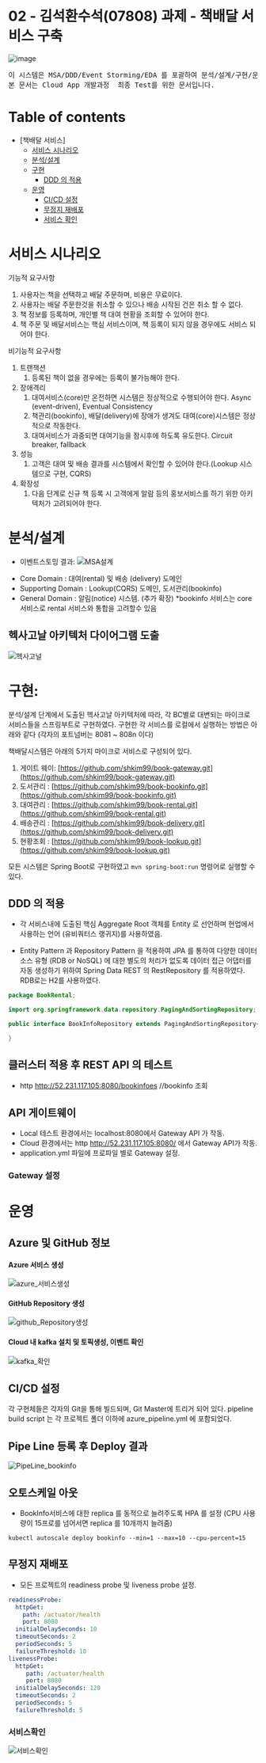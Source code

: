 # 02 - 김석환수석(07808) 과제 - 책배달 서비스 구축

![image](https://user-images.githubusercontent.com/48976696/79927995-84614600-847c-11ea-9937-55cbcffff6cd.jpg)
<pre>
이 시스템은 MSA/DDD/Event Storming/EDA 를 포괄하여 분석/설계/구현/운영 전단계로 구성하였습니다.
본 문서는 Cloud App 개발과정  최종 Test를 위한 문서입니다.
</pre>

# Table of contents

- [책배달 서비스]
  - [서비스 시나리오](#서비스-시나리오)
  - [분석/설계](#분석설계)
  - [구현](#구현)
    - [DDD 의 적용](#ddd-의-적용)
  - [운영](#운영)
    - [CI/CD 설정](#cicd-설정)
    - [무정지 재배포](#무정지-재배포)
    - [서비스 확인](#서비스확인)
        

# 서비스 시나리오
기능적 요구사항
1. 사용자는 책을 선택하고 배달 주문하며, 비용은 무료이다.
2. 사용자는 배달 주문한것을 취소할 수 있으나 배송 시작된 건은 취소 할 수 없다.
3. 책 정보를 등록하며, 개인별 책 대여 현황을 조회할 수 있어야 한다.
4. 책 주문 및 배달서비스는 핵심 서비스이며, 책 등록이 되지 않을 경우에도 서비스 되어야 한다.

비기능적 요구사항
1. 트랜잭션
    1. 등록된 책이 없을 경우에는 등록이 불가능해야 한다. 
2. 장애격리
    1. 대여서비스(core)만 온전하면 시스템은 정상적으로 수행되어야 한다.  Async (event-driven), Eventual Consistency
    2. 책관리(bookinfo), 배달(delivery)에 장애가 생겨도 대여(core)시스템은 정상적으로 작동한다.
    3. 대여서비스가 과중되면 대여기능을 잠시후에 하도록 유도한다.  Circuit breaker, fallback
3. 성능
    1. 고객은 대여 및 배송 결과를 시스템에서 확인할 수 있어야 한다.(Lookup 시스템으로 구현, CQRS)
4. 확장성
    1. 다음 단계로 신규 책 등록 시 고객에게 알람 등의 홍보서비스를 하기 위한 아키텍처가 고려되어야 한다.

# 분석/설계

* 이벤트스토밍 결과: 
![MSA설계](https://user-images.githubusercontent.com/48976696/79943830-e9c92d00-84a4-11ea-99a6-153e96985c0c.PNG)
- Core Domain : 대여(rental) 및 배송 (delivery) 도메인
- Supporting Domain : Lookup(CQRS) 도메인, 도서관리(bookinfo)
- General Domain : 알림(notice) 시스템.  (추가 확장)
*bookinfo 서비스는 core 서비스로 rental 서비스와 통합을 고려할수 있음

## 헥사고날 아키텍처 다이어그램 도출
![헥사고널](https://user-images.githubusercontent.com/48976696/80046262-1896e000-8545-11ea-8191-72e52ee402a2.PNG)



# 구현:
분석/설계 단계에서 도출된 헥사고날 아키텍처에 따라, 각 BC별로 대변되는 마이크로 서비스들을 스프링부트로 구현하였다. 구현한 각 서비스를 로컬에서 실행하는 방법은 아래와 같다 (각자의 포트넘버는 8081 ~ 808n 이다)

책배달시스템은 아래의 5가지 마이크로 서비스로 구성되어 있다.

1. 게이트 웨이: [https://github.com/shkim99/book-gateway.git](https://github.com/shkim99/book-gateway.git)
1. 도서관리   : [https://github.com/shkim99/book-bookinfo.git](https://github.com/shkim99/book-bookinfo.git)
1. 대여관리   : [https://github.com/shkim99/book-rental.git](https://github.com/shkim99/book-rental.git)
1. 배송관리   : [https://github.com/shkim99/book-delivery.git](https://github.com/shkim99/book-delivery.git)
1. 현황조회   : [https://github.com/shkim99/book-lookup.git](https://github.com/shkim99/book-lookup.git)

모든 시스템은 Spring Boot로 구현하였고 `mvn spring-boot:run` 명령어로 실행할 수 있다.

## DDD 의 적용

- 각 서비스내에 도출된 핵심 Aggregate Root 객체를 Entity 로 선언하며 현업에서 사용하는 언어 (유비쿼터스 랭귀지)를 사용하였음.

- Entity Pattern 과 Repository Pattern 을 적용하여 JPA 를 통하여 다양한 데이터소스 유형 (RDB or NoSQL) 에 대한 별도의 처리가 없도록 데이터 접근 어댑터를 자동 생성하기 위하여 Spring Data REST 의 RestRepository 를 적용하였다.
RDB로는 H2를 사용하였다. 
``` java
package BookRental;

import org.springframework.data.repository.PagingAndSortingRepository;

public interface BookInfoRepository extends PagingAndSortingRepository<BookInfo, Long>{

}
```

## 클러스터 적용 후 REST API 의 테스트
- http http://52.231.117.105:8080/bookinfoes     		//bookinfo 조회


## API 게이트웨이
- Local 테스트 환경에서는 localhost:8080에서 Gateway API 가 작동.
- Cloud 환경에서는 http http://52.231.117.105:8080/ 에서 Gateway API가 작동.
- application.yml 파일에 프로파일 별로 Gateway 설정.
### Gateway 설정 

# 운영

## Azure 및 GitHub 정보
#### Azure 서비스 생성
![azure_서비스생성](https://user-images.githubusercontent.com/48976696/80047159-a247ad00-8547-11ea-8b8d-3c37a20dc9cd.PNG)


#### GitHub Repository 생성
![github_Repository생성](https://user-images.githubusercontent.com/48976696/80047216-cc00d400-8547-11ea-9c2c-79fc3c98b87c.PNG)

#### Cloud 내 kafka 설치 및 토픽생성, 이벤트 확인
![kafka_확인](https://user-images.githubusercontent.com/48976696/80047285-fbafdc00-8547-11ea-8db6-4c681fea3cda.PNG)


## CI/CD 설정

각 구현체들은 각자의 Git을 통해 빌드되며, Git Master에 트리거 되어 있다. pipeline build script 는 각 프로젝트 폴더 이하에 azure_pipeline.yml 에 포함되었다.

##  Pipe Line 등록 후  Deploy 결과
![PipeLine_bookinfo](https://user-images.githubusercontent.com/48976696/80052286-48e67a80-8555-11ea-8117-7f68f2a164ce.PNG)


## 오토스케일 아웃
- BookInfo서비스에 대한 replica 를 동적으로 늘려주도록 HPA 를 설정 (CPU 사용량이 15프로를 넘어서면 replica 를 10개까지 늘려줌)
```
kubectl autoscale deploy bookinfo --min=1 --max=10 --cpu-percent=15
```

## 무정지 재배포
- 모든 프로젝트의 readiness probe 및 liveness probe 설정.
```yaml
readinessProbe:
  httpGet:
    path: /actuator/health
    port: 8080
  initialDelaySeconds: 10
  timeoutSeconds: 2
  periodSeconds: 5
  failureThreshold: 10
livenessProbe:
  httpGet:
     path: /actuator/health
     port: 8080
  initialDelaySeconds: 120
  timeoutSeconds: 2
  periodSeconds: 5
  failureThreshold: 5
```
### 서비스확인
![서비스확인](https://user-images.githubusercontent.com/48976696/80066931-dfc42e80-8577-11ea-83eb-72252da4c96a.PNG)
